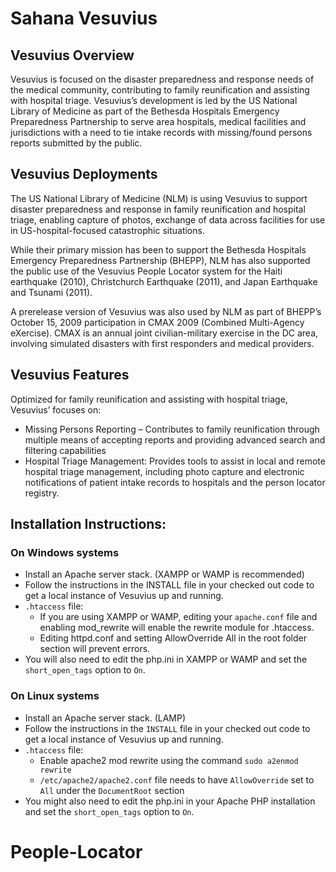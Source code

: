 # Sahana Vesuvius


## Vesuvius Overview

Vesuvius is focused on the disaster preparedness and response needs of the medical community, contributing to family reunification and assisting with hospital triage. Vesuvius’s development is led by the US National Library of Medicine as part of the Bethesda Hospitals Emergency Preparedness Partnership to serve area hospitals, medical facilities and jurisdictions with a need to tie intake records with missing/found persons reports submitted by the public.

## Vesuvius Deployments

The US National Library of Medicine (NLM) is using Vesuvius to support disaster preparedness and response in family reunification and hospital triage, enabling capture of photos, exchange of data across facilities for use in US-hospital-focused catastrophic situations.

While their primary mission has been to support the Bethesda Hospitals Emergency Preparedness Partnership (BHEPP), NLM has also supported the public use of the Vesuvius People Locator system for the Haiti earthquake (2010), Christchurch Earthquake (2011), and Japan Earthquake and Tsunami (2011).

A prerelease version of Vesuvius was also used by NLM as part of BHEPP’s October 15, 2009 participation in CMAX 2009 (Combined Multi-Agency eXercise). CMAX is an annual joint civilian-military exercise in the DC area, involving simulated disasters with first responders and medical providers.

## Vesuvius Features

Optimized for family reunification and assisting with hospital triage, Vesuvius’ focuses on:

* Missing Persons Reporting – Contributes to family reunification through multiple means of accepting reports and providing advanced search and filtering capabilities
* Hospital Triage Management: Provides tools to assist in local and remote hospital triage management, including photo capture and electronic notifications of patient intake records to hospitals and the person locator registry.

## Installation Instructions:

### On Windows systems
- Install an Apache server stack. (XAMPP or WAMP is recommended)
- Follow the instructions in the INSTALL file in your checked out code to get a local instance of Vesuvius up and running.
- ```.htaccess``` file:
  - If you are using XAMPP or WAMP, editing your ```apache.conf``` file and enabling mod_rewrite will enable the rewrite module for .htaccess.
  - Editing httpd.conf and setting AllowOverride All in the root folder section will prevent errors.
- You will also need to edit the php.ini in XAMPP or WAMP and set the ```short_open_tags``` option to ```On```. 

### On Linux systems

- Install an Apache server stack. (LAMP)
- Follow the instructions in the ```INSTALL``` file in your checked out code to get a local instance of Vesuvius up and running.
- ```.htaccess``` file:
  - Enable apache2 mod rewrite using the command ```sudo a2enmod rewrite```
  - ```/etc/apache2/apache2.conf``` file needs to have ```AllowOverride``` set to ```All``` under the ```DocumentRoot``` section
- You might also need to edit the php.ini in your Apache PHP installation and set the ```short_open_tags``` option to ```On```. 
# People-Locator
